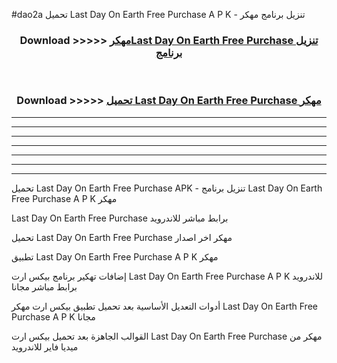 #dao2a تحميل Last Day On Earth Free Purchase  A P K - تنزيل برنامج مهكر



<div align="center">
<h3>Download >>>>> <a href="https://runaway1.web.app/?sq=Last Day On Earth Free Purchase ">مهكرLast Day On Earth Free Purchase  تنزيل برنامج</a></h3><br>

<h3>Download >>>>> <a href="https://runaway1.web.app/?sq=Last Day On Earth Free Purchase ">تحميل Last Day On Earth Free Purchase  مهكر</a></h3>
</div>


----------------------------------------------------------

----------------------------------------------------------

----------------------------------------------------------

----------------------------------------------------------

----------------------------------------------------------

----------------------------------------------------------

----------------------------------------------------------

تحميل Last Day On Earth Free Purchase  APK - تنزيل برنامج Last Day On Earth Free Purchase  A P K مهكر

Last Day On Earth Free Purchase  برابط مباشر للاندرويد

تحميل Last Day On Earth Free Purchase  مهكر اخر اصدار

تطبيق Last Day On Earth Free Purchase  A P K مهكر

إضافات تهكير برنامج بيكس ارت Last Day On Earth Free Purchase  A P K للاندرويد برابط مباشر مجانا

أدوات التعديل الأساسية بعد تحميل تطبيق بيكس ارت مهكر Last Day On Earth Free Purchase  A P K مجانا

القوالب الجاهزة بعد تحميل بيكس ارت Last Day On Earth Free Purchase  مهكر من ميديا فاير للاندرويد


